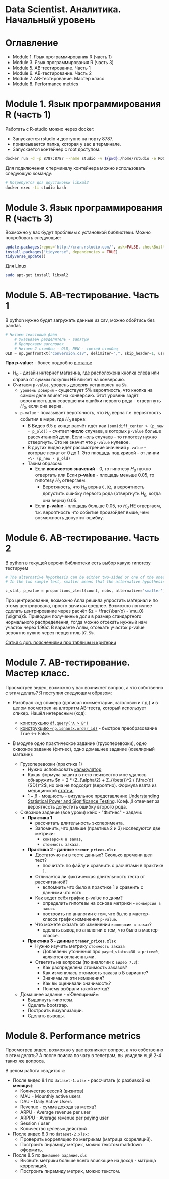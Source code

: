 # Data Scientist. Аналитика. Начальный уровень
# Оглавление
* Module 1. Язык программирования R (часть 1)
* Module 3. Язык программирования R (часть 3) 
* Module 5. AB-тестирование. Часть 1
* Module 6. AB-тестирование. Часть 2
* Module 7. AB-тестирование. Мастер класс
* Module 8. Performance metrics

# Module 1. Язык программирования R (часть 1)
Работать с R-studio можно через docker:
* Запускается rstudio и доступно на порту 8787.
* привязывается папка, которая у вас в терминале.
* Запускается контейнер с root доступом.

```bash
docker run -d -p 8787:8787 --name studio -v ${pwd}:/home/rstudio -e ROOT=TRUE -e PASSWORD="rstudio" rocker/rstudio
```

Для подключения к терминалу контейнера можно использовать следующую команду:
```bash
# Потребуется для доустановки libxml2
docker exec -ti studio bash
```

# Module 3. Язык программирования R (часть 3) 

Возможно у вас будут проблемы с установкой библиотеки. Можно попробовать следующие:
```R
update.packages(repos='http://cran.rstudio.com/', ask=FALSE, checkBuilt=TRUE)
install.packages("tidyverse", dependencies = TRUE)
tidyverse_update()
```

Для Linux
```bash
sudo apt-get install libxml2
```

# Module 5. AB-тестирование. Часть 1
В python нужно будет загружать данные из csv, можно обойтись без pandas
```python
# Читаем текстовый файл
    # Указываем разделитель - запятую
    # Пропускаем заголовок
    # Читаем 2 столбец - OLD, NEW - третий столбец
OLD = np.genfromtxt("conversion.csv", delimiter=",", skip_header=1, usecols=1)
```

**Про p-value:** - более подробно [в статье](https://towardsdatascience.com/p-values-explained-by-data-scientist-f40a746cfc8)
* $H_0$ - дизайн интернет магазина, где расположена кнопка слева или справа от суммы покупки **НЕ** влияет на конверсию.
* Считаем `p-value`, уровень доверия установлен на `5%`.
  * `уровень доверия` - существует 5% вероятность, что кнопка на самом деле влияет на конверсию. Этот уровень задёт веротяность для совершения ошибки первого рода - отвергнуть $H_0$, если она верна.
  * `p-value` - показывает веротяность, что $H_0$ верна т.е. вероятность события в мире, где $H_0$ верна:
      * В Видео 6.5 в конце расчёт идёт как `(sum(diff_center > (p_new - p_old))` - считает **число** случаев, в которых `p-value` больше рассчитанной доли. Если ноль случаев - то гипотезу нужно отвергнуть. Это не значит что `p-value` нулевое.
      * В других видео идёт рассмотрение значений `p-value` - которые лежат от 0 до 1. Это площадь под кривой - от линии `+\- (p_new - p_old)`
    * Таким образом:
      * Если **количество значений** - 0, то гипотезу $H_0$ нужно отвергать или Если **p-value** - площадь меньше 0.05, то гипотезу $H_0$ отвергаем. 
        * Веротяность, что $H_0$ верна `0.02`, а вероятность допустить ошибку первого рода (отвергнуть $H_0$, когда она верна) 0.05.
      * Если **p-value** - площадь больше 0.05, то $H_0$ НЕ отвергаем, т.к. вероятность что событие произойдет выше, чем возможность допустит ошибку.


# Module 6. AB-тестирование. Часть 2
В python в текущей версии библиотеки есть выбор какую гипотезу тестируем
```python
# The alternative hypothesis can be either two-sided or one of the onesided tests, smaller means that the alternative hypothesis is ``prop < value`` and larger means ``prop > value``.
# In the two sample test, smaller means that the alternative hypothesis is ``p1 < p2`` and larger means ``p1 > p2`` where ``p1`` is the proportion of the first sample and ``p2`` of the second one.

z_stat, p_value = proportions_ztest(count, nobs, alternative='smaller')
```

Про центрирование, возможно Алла решила упростить материал и по этому центрировала, просто вычитая среднее. Возможно логичнее сделать центрирование через расчёт $z = \frac{\bar{x} - \mu_0}{\sigma}$. Приводим полученные доли в размер стандартного нормального распределения, тогда можно отсекать нужный нам участок через $1.96 \sigma$. В варианте Аллы, отсекать участок p-value вероятно нужно через перцентиль `97.5%`.

[Сатья с доп. пояснениями про таблицы и критерии](https://www.sheffield.ac.uk/polopoly_fs/1.43999!/file/tutorial-10-reading-tables.pdf)

# Module 7. AB-тестирование. Мастер класс.

Просмотрев видео, возможно у вас возникнет вопрос, а что собственно с этим делать?  Я поступил следующим образом:
* Разобрал код спикера (дописал комментарии, заголовки и т.д.) и в целом посмотрел на алгоритм AB-теста, который использует спикер. Нашёл интересным (код):
  * [конструкцию `df.query('A > B')`](https://pandas.pydata.org/pandas-docs/stable/reference/api/pandas.DataFrame.query.html)
  * [конструкцию `~np.isnan(x.order_id)`](https://blog.finxter.com/tilde-python/) - быстрое преобразование True <-> False.

* В модуле одно практическое задание (грузоперевозки), одно сквозное задание (фитнес), одно домашнее задание (ювелирный магазин):
  * Грузоперевозки (практика 1)
    * Нужно использовать [калькулятор](https://mindbox.ru/ab-test-calculator/)
    * Какая формула зашита в него неизвестно мне удалось обнаружить $n = 2 * (Z_{\alpha/2} + Z_{\beta})^2 / (\frac{d}{SD})^2$, но она не подходит (вероятно). Формула взята из медицинской [статьи.](https://cyberleninka.ru/article/n/planiruem-klinicheskoe-issledovanie-vopros-1-kak-opredelit-neobhodimyy-obem-vyborki/viewer)
    * $1 - \beta$ - мощность - визуальное представление [Understanding Statistical Power and Significance Testing](https://rpsychologist.com/d3/nhst/). Коэф. $\beta$ отвечает за вероятнсоть допустить ошибку второго рода.
  * Сквозное задание (все уроки) кейс - "Фитнес" - задачи:
    * **Практика 1**
      * рассчитать длительность эксперимента.
      * Запомнить, что дальше (практика 2 и 3) исследуются две метрики:
        * `конверсия в заказ`,
        * `стоимость заказа`.
    * **Практика 2 - данные `trener_prices.xlsx`**
      * Достаточно ли в тесте данных? Сколько времени шел тест?
        * посчитать по файлу и сравнить с расчётами в практике 1.
      * Отличается ли фактическая длительность теста от рассчитанной?
        * вспомнить что было в практике 1 и сравнить с данными что есть.
      * Как ведет себя график p-value по дням?
        * определить гипотезы на основе метрики - `конверсия в заказ`.
        * построить по аналогии с тем, что было в мастер-классе график изменения `p-value`.
      * Что можете сказать об изменении `конверсии в заказ`?
        * сделать вывод по аналогии с тем, что было в мастер-классе.
    * **Практика 3 - данные `trener_prices.xlsx`**
      * Нужно изучить метрику `стоимость заказа`
        * Добавлены уточнения про `payed_status=30 и price>0`, являются оплаченными.
      * Ответить на вопросы (по аналогии с `видео 7.3`):
        * Как распределена стоимость заказов?
        * Как изменилась стоимость заказа в Б варианте?
        * Значимы ли эти изменения?
        * Как вы оценивали значимость?
        * Почему выбрали такой метод?
  * Домашнее задание - «Ювелирный»:
    * Выдвинуть гипотезы.
    * Сделать bootstrap.
    * Построить визуализации.
    * Сделать выводы.

# Module 8. Performance metrics

Просмотрев видео, возможно у вас возникнет вопрос, а что собственно с этим делать? А после поиска по чату в телеграм, вы увидели ещё 2-4 таких же вопроса.

В целом работа сводится к:
* После видео 8.1 по `dataset-1.xlsx` - рассчитать (с разбивкой на **месяцы**):
  * Количество сессий (визитов)
  * MAU - Mounthly active users
  * DAU - Daily Active Users
  * Revenue - сумма дохода за месяц?
  * ARPU - Average revenue per user
  * ARPPU - Average revenue per paying user
  * Session / user
  * Количество целевых действий
* После видео 8.3 по `dataset-2.xlsx`:
  * Проверить корреляцию по метрикам (матрица корреляций).
  * Построить пирамиду метрик, можно текстом markdown оформить.
* После 8.5 по `Домашнее задание.xls`
  * Выявить метрики больше всего влияющие на доход - матрица корреляций.
  * Построить пирамиду метрик, можно текстом.

